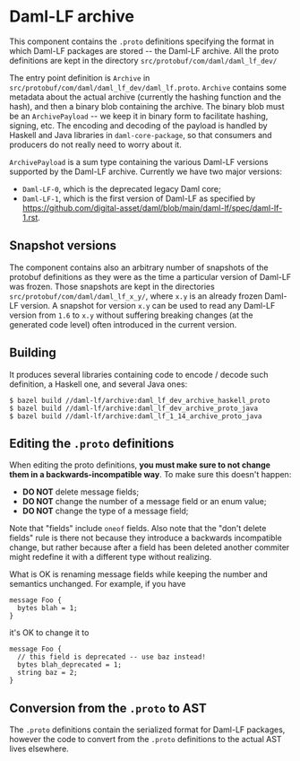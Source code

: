 # Daml-LF archive

This component contains the `.proto` definitions specifying the format
in which Daml-LF packages are stored -- the Daml-LF archive. All the
proto definitions are kept in the directory
`src/protobuf/com/daml/daml_lf_dev/`

The entry point definition is `Archive` in
`src/protobuf/com/daml/daml_lf_dev/daml_lf.proto`.  `Archive`
contains some metadata about the actual archive (currently the hashing
function and the hash), and then a binary blob containing the
archive. The binary blob must be an `ArchivePayload` -- we keep it in
binary form to facilitate hashing, signing, etc. The encoding and
decoding of the payload is handled by Haskell and Java libraries in
`daml-core-package`, so that consumers and producers do not really
need to worry about it.

`ArchivePayload` is a sum type containing the various Daml-LF versions
supported by the Daml-LF archive. Currently we have two major versions:

* `Daml-LF-0`, which is the deprecated legacy Daml core;
* `Daml-LF-1`, which is the first version of Daml-LF as specified by
    <https://github.com/digital-asset/daml/blob/main/daml-lf/spec/daml-lf-1.rst>.

## Snapshot versions

The component contains also an arbitrary number of snapshots of the
protobuf definitions as they were as the time a particular version of
Daml-LF was frozen. Those snapshots are kept in the directories
`src/protobuf/com/daml/daml_lf_x_y/`, where `x.y` is an already frozen 
Daml-LF version.  A snapshot for version `x.y` can be used to read any
Daml-LF version from `1.6` to `x.y` without suffering breaking changes 
(at the generated code level) often introduced in the current version.

## Building

It produces several libraries containing code to encode / decode such
definition, a Haskell one, and several Java ones:

```
$ bazel build //daml-lf/archive:daml_lf_dev_archive_haskell_proto
$ bazel build //daml-lf/archive:daml_lf_dev_archive_proto_java
$ bazel build //daml-lf/archive:daml_lf_1_14_archive_proto_java
```

## Editing the `.proto` definitions

When editing the proto definitions, **you must make sure to not change
them in a backwards-incompatible way**. To make sure this doesn't happen:

* **DO NOT** delete message fields;
* **DO NOT** change the number of a message field or an enum value;
* **DO NOT** change the type of a message field;

Note that "fields" include `oneof` fields. Also note that the "don't
delete fields" rule is there not because they introduce a backwards
incompatible change, but rather because after a field has been deleted
another commiter might redefine it with a different type without
realizing.

What is OK is renaming message fields while keeping the number and semantics unchanged.
For example, if you have

```
message Foo {
  bytes blah = 1;
}
```

it's OK to change it to

```
message Foo {
  // this field is deprecated -- use baz instead!
  bytes blah_deprecated = 1;
  string baz = 2;
}
```

## Conversion from the `.proto` to AST

The `.proto` definitions contain the serialized format for Daml-LF
packages, however the code to convert from the `.proto` definitions to
the actual AST lives elsewhere.


